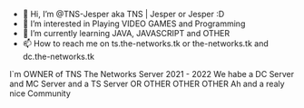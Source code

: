 - 👋 Hi, I’m @TNS-Jesper aka TNS | Jesper or Jesper :D
- 👀 I’m interested in Playing VIDEO GAMES and Programming
- 🌱 I’m currently learning JAVA, JAVASCRIPT and OTHER
- 📫 How to reach me on ts.the-networks.tk or the-networks.tk and dc.the-networks.tk

I`m OWNER of TNS The Networks Server 2021 - 2022 
We habe a DC Server and MC Server and a TS Server OR OTHER OTHER OTHER
Ah and a realy nice Community
